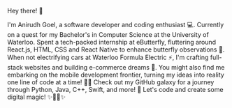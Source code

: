 Hey there! 👋 

I'm Anirudh Goel, a software developer and coding enthusiast 💻. Currently on a quest for my Bachelor's in Computer Science at the University of Waterloo. Spent a tech-packed internship at eButterfly, fluttering around React.js, HTML, CSS and React Native to enhance butterfly observations 🦋. When not electrifying cars at Waterloo Formula Electric ⚡, I'm crafting full-stack websites and building e-commerce dreams 🚀. You might also find me embarking on the mobile development frontier, turning my ideas into reality one line of code at a time! 📱✨ Check out my GitHub galaxy for a journey through Python, Java, C++, Swift, and more! 🌌 Let's code and create some digital magic! ✨👨‍💻✨

<!--
**AnirudhGoel2004/AnirudhGoel2004** is a ✨ _special_ ✨ repository because its `README.md` (this file) appears on your GitHub profile.

Here are some ideas to get you started:

- 🔭 I’m currently working on ...
- 🌱 I’m currently learning ...
- 👯 I’m looking to collaborate on ...
- 🤔 I’m looking for help with ...
- 💬 Ask me about ...
- 📫 How to reach me: ...
- 😄 Pronouns: ...
- ⚡ Fun fact: ...
-->
